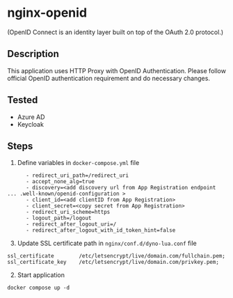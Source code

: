 # nginx-openid 
(OpenID Connect is an identity layer built on top of the OAuth 2.0 protocol.)
## Description
This application uses HTTP Proxy with OpenID Authentication. Please follow official OpenID authentication requirement and do necessary changes.

## Tested
* Azure AD
* Keycloak

## Steps

1. Define variables in `docker-compose.yml` file
```
      - redirect_uri_path=/redirect_uri
      - accept_none_alg=true
      - discovery=<add discovery url from App Registration endpoint ... .well-known/openid-configuration >
      - client_id=<add clientID from App Registration>
      - client_secret=<copy secret from App Registration>
      - redirect_uri_scheme=https
      - logout_path=/logout
      - redirect_after_logout_uri=/
      - redirect_after_logout_with_id_token_hint=false
```
3. Update SSL certificate path in `nginx/conf.d/dyno-lua.conf` file

  
  ``` 
  ssl_certificate        /etc/letsencrypt/live/domain.com/fullchain.pem; 
  ssl_certificate_key    /etc/letsencrypt/live/domain.com/privkey.pem;
  ```

2. Start application

`docker compose up -d`
